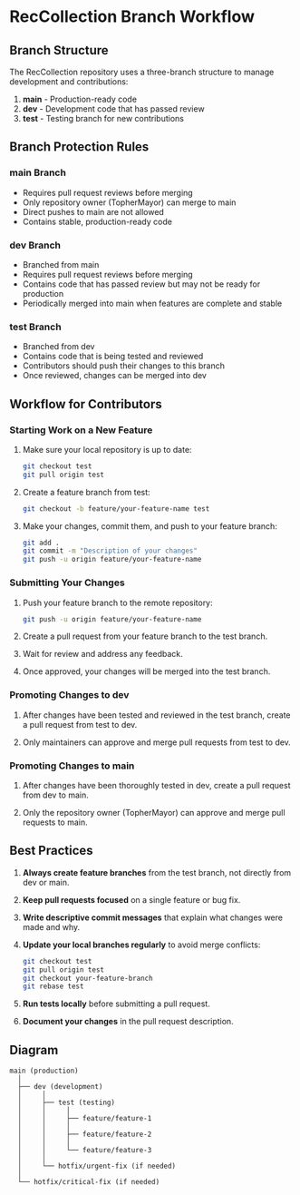 # RecCollection Branch Workflow

## Branch Structure

The RecCollection repository uses a three-branch structure to manage development and contributions:

1. **main** - Production-ready code
2. **dev** - Development code that has passed review
3. **test** - Testing branch for new contributions

## Branch Protection Rules

### main Branch
- Requires pull request reviews before merging
- Only repository owner (TopherMayor) can merge to main
- Direct pushes to main are not allowed
- Contains stable, production-ready code

### dev Branch
- Branched from main
- Requires pull request reviews before merging
- Contains code that has passed review but may not be ready for production
- Periodically merged into main when features are complete and stable

### test Branch
- Branched from dev
- Contains code that is being tested and reviewed
- Contributors should push their changes to this branch
- Once reviewed, changes can be merged into dev

## Workflow for Contributors

### Starting Work on a New Feature

1. Make sure your local repository is up to date:
   ```bash
   git checkout test
   git pull origin test
   ```

2. Create a feature branch from test:
   ```bash
   git checkout -b feature/your-feature-name test
   ```

3. Make your changes, commit them, and push to your feature branch:
   ```bash
   git add .
   git commit -m "Description of your changes"
   git push -u origin feature/your-feature-name
   ```

### Submitting Your Changes

1. Push your feature branch to the remote repository:
   ```bash
   git push -u origin feature/your-feature-name
   ```

2. Create a pull request from your feature branch to the test branch.

3. Wait for review and address any feedback.

4. Once approved, your changes will be merged into the test branch.

### Promoting Changes to dev

1. After changes have been tested and reviewed in the test branch, create a pull request from test to dev.

2. Only maintainers can approve and merge pull requests from test to dev.

### Promoting Changes to main

1. After changes have been thoroughly tested in dev, create a pull request from dev to main.

2. Only the repository owner (TopherMayor) can approve and merge pull requests to main.

## Best Practices

1. **Always create feature branches** from the test branch, not directly from dev or main.

2. **Keep pull requests focused** on a single feature or bug fix.

3. **Write descriptive commit messages** that explain what changes were made and why.

4. **Update your local branches regularly** to avoid merge conflicts:
   ```bash
   git checkout test
   git pull origin test
   git checkout your-feature-branch
   git rebase test
   ```

5. **Run tests locally** before submitting a pull request.

6. **Document your changes** in the pull request description.

## Diagram

```
main (production)
  │
  ├── dev (development)
  │     │
  │     ├── test (testing)
  │     │     │
  │     │     ├── feature/feature-1
  │     │     │
  │     │     ├── feature/feature-2
  │     │     │
  │     │     └── feature/feature-3
  │     │
  │     └── hotfix/urgent-fix (if needed)
  │
  └── hotfix/critical-fix (if needed)
```
